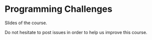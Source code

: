 # Programming Challenges
Slides of the course.

Do not hesitate to post issues in order to help us improve this course.
